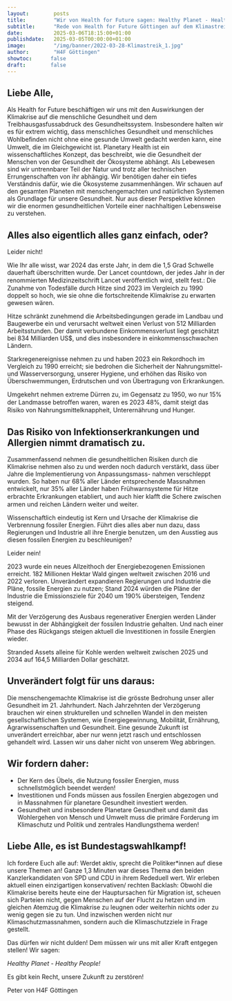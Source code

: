 ```yaml
---
layout:        posts
title:         "Wir von Health for Future sagen: Healthy Planet - Healthy People!"
subtitle:      "Rede von Health for Future Göttingen auf dem Klimastreik am 14.2.2025"
date:          2025-03-06T18:15:00+01:00
publishdate:   2025-03-05T00:00:00+01:00
image:         "/img/banner/2022-03-28-Klimastreik_1.jpg"
author:        "H4F Göttingen"
showtoc:      false
draft:        false
---
```


## Liebe Alle,
Als Health for Future beschäftigen wir uns mit den Auswirkungen
der Klimakrise auf die menschliche Gesundheit und dem
Treibhausgasfussabdruck des Gesundheitssystem. Insbesondere
halten wir es für extrem wichtig, dass menschliches Gesundheit
und menschliches Wohlbeﬁnden nicht ohne eine gesunde Umwelt
gedacht werden kann, eine Umwelt, die im Gleichgewicht ist.
Planetary Health ist ein wissenschaftliches Konzept, das
beschreibt, wie die Gesundheit der Menschen von der Gesundheit
der Ökosysteme abhängt. Als Lebewesen sind wir untrennbarer Teil
der Natur und trotz aller technischen Errungenschaften von ihr
abhängig. Wir benötigen daher ein tiefes Verständnis dafür, wie die
Ökosysteme zusammenhängen. Wir schauen auf den gesamten
Planeten mit menschengemachten und natürlichen Systemen als
Grundlage für unsere Gesundheit. Nur aus dieser Perspektive
können wir die enormen gesundheitlichen Vorteile einer
nachhaltigen Lebensweise zu verstehen.

## Alles also eigentlich alles ganz einfach, oder? 

Leider nicht!

Wie Ihr alle wisst, war 2024 das erste Jahr, in dem die 1,5 Grad
Schwelle dauerhaft überschritten wurde.
Der Lancet countdown, der jedes Jahr in der renommierten
Medizinzeitschrift Lancet veröﬀentlich wird, stellt fest.:
Die Zunahme von Todesfälle durch Hitze sind 2023 im Vergleich zu
1990 doppelt so hoch, wie sie ohne die fortschreitende Klimakrise
zu erwarten gewesen wären.

Hitze schränkt zunehmend die Arbeitsbedingungen gerade im
Landbau und Baugewerbe ein und verursacht weltweit einen
Verlust von 512 Milliarden Arbeitsstunden.
Der damit verbundene Einkommensverlust liegt geschätzt bei 834
Milliarden US$, und dies insbesondere in einkommensschwachen
Ländern.

Starkregenereignisse nehmen zu und haben 2023 ein Rekordhoch
im Vergleich zu 1990 erreicht; sie bedrohen die Sicherheit der
Nahrungsmittel- und Wasserversorgung, unserer Hygiene, und
erhöhen das Risiko von Überschwemmungen, Erdrutschen und
von Übertragung von Erkrankungen.

Umgekehrt nehmen extreme Dürren zu, im Gegensatz zu 1950, wo
nur 15% der Landmasse betroﬀen waren, waren es 2023 48%,
damit steigt das Risiko von Nahrungsmittelknappheit,
Unterernährung und Hunger.

## Das Risiko von Infektionserkrankungen und Allergien nimmt dramatisch zu.

Zusammenfassend nehmen die gesundheitlichen Risiken durch die
Klimakrise nehmen also zu und werden noch dadurch verstärkt,
dass über Jahre die Implementierung von Anpassungsmass-
nahmen verschleppt wurden. So haben nur 68% aller Länder
entsprechende Massnahmen entwickelt, nur 35% aller Länder
haben Frühwarnsysteme für Hitze erbrachte Erkrankungen
etabliert, und auch hier klaﬀt die Schere zwischen armen und
reichen Ländern weiter und weiter.

Wissenschaftlich eindeutig ist Kern und Ursache der Klimakrise die
Verbrennung fossiler Energien.
Führt dies alles aber nun dazu, dass Regierungen und Industrie all
ihre Energie benutzen, um den Ausstieg aus diesen fossilen
Energien zu beschleunigen?

Leider nein!

2023 wurde ein neues Allzeithoch der Energiebezogenen
Emissionen erreicht.
182 Millionen Hektar Wald gingen weltweit zwischen 2016 und
2022 verloren.
Unverändert expandieren Regierungen und Industrie die Pläne,
fossile Energien zu nutzen; Stand 2024 würden die Pläne der
Industrie die Emissionsziele für 2040 um 190% übersteigen,
Tendenz steigend.

Mit der Verzögerung des Ausbaus regenerativer Energien werden
Länder bewusst in der Abhängigkeit der fossilen Industrie gehalten.
Und nach einer Phase des Rückgangs steigen aktuell die
Investitionen in fossile Energien wieder.

Stranded Assets alleine für Kohle werden weltweit zwischen 2025
und 2034 auf 164,5 Milliarden Dollar geschätzt.
## Unverändert folgt für uns daraus:
Die menschengemachte Klimakrise ist die grösste Bedrohung
unser aller Gesundheit im 21. Jahrhundert.
Nach Jahrzehnten der Verzögerung brauchen wir einen
strukturellen und schnellen Wandel in den meisten
gesellschaftlichen Systemen, wie Energiegewinnung, Mobilität,
Ernährung, Agrarwissenschaften und Gesundheit.
Eine gesunde Zukunft ist unverändert erreichbar, aber nur wenn
jetzt rasch und entschlossen gehandelt wird. Lassen wir uns daher
nicht von unserem Weg abbringen.
## Wir fordern daher:
- Der Kern des Übels, die Nutzung fossiler Energien, muss
schnellstmöglich beendet werden!
- Investitionen und Fonds müssen aus fossilen Energien abgezogen
und in Massnahmen für planetare Gesundheit investiert werden.
- Gesundheit und insbesondere Planetare Gesundheit und damit das
Wohlergehen von Mensch und Umwelt muss die primäre
Forderung im Klimaschutz und Politik und zentrales
Handlungsthema werden!

## Liebe Alle, es ist Bundestagswahlkampf! 

Ich fordere Euch alle auf:
Werdet aktiv, sprecht die Politiker*innen auf diese unsere Themen
an! Ganze 1,3 Minuten war dieses Thema den beiden
Kanzlerkandidaten von SPD und CDU in ihrem Rededuell wert. Wir
erleben aktuell einen einzigartigen konservativen/ rechten
Backlash: Obwohl die Klimakrise bereits heute eine der
Hauptursachen für Migration ist, scheuen sich Parteien nicht,
gegen Menschen auf der Flucht zu hetzen und im gleichen
Atemzug die Klimakrise zu leugnen oder weiterhin nichts oder zu
wenig gegen sie zu tun. Und inzwischen werden nicht nur
Klimaschutzmassnahmen, sondern auch die Klimaschutzziele in
Frage gestellt.

Das dürfen wir nicht dulden! Dem müssen wir uns mit aller Kraft
entgegen stellen! Wir sagen:

*Healthy Planet - Healthy People!*

Es gibt kein Recht, unsere Zukunft zu zerstören!


Peter von H4F Göttingen